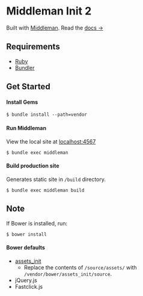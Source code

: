 # Middleman Init 2

Built with [Middleman](http://middlemanapp.com). Read the [docs &rarr;](http://middlemanapp.com/basics/getting-started)

## Requirements

- [Ruby](https://www.ruby-lang.org/en)
- [Bundler](http://bundler.io)

## Get Started

#### Install Gems

```
$ bundle install --path=vendor
```

#### Run Middleman

View the local site at [localhost:4567](http://localhost:4567)

```
$ bundle exec middleman
```

#### Build production site

Generates static site in `/build` directory.

```
$ bundle exec middleman build
```

## Note

If Bower is installed, run:

```
$ bower install
```
#### Bower defaults

- [assets_init](https://github.com/joshfry/assets_init)
  - Replace the contents of `/source/assets/` with `/vendor/bower/assets_init/source`.
- jQuery.js
- Fastclick.js
